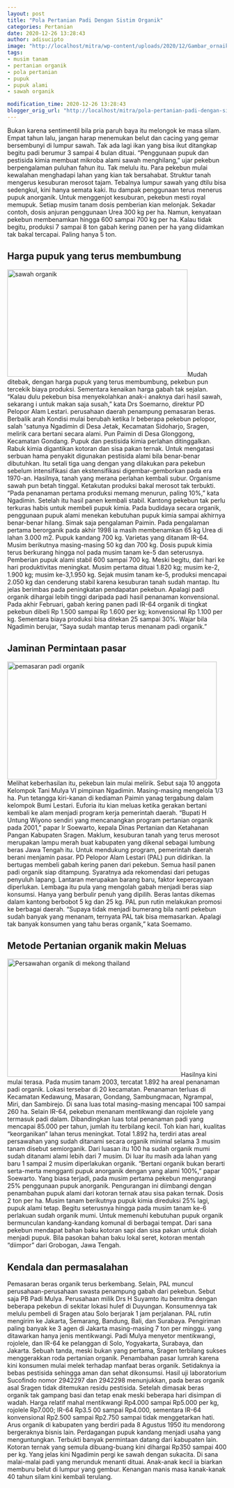 ```yaml
---
layout: post
title: "Pola Pertanian Padi Dengan Sistim Organik"
categories: Pertanian
date: 2020-12-26 13:28:43
author: adisucipto
image: "http://localhost/mitra/wp-content/uploads/2020/12/Gambar_ornaik_padi_1024x617.jpg"
tags:
- musim tanam
- pertanian organik
- pola pertanian
- pupuk
- pupuk alami
- sawah organik

modification_time: 2020-12-26 13:28:43
blogger_orig_url: "http://localhost/mitra/pola-pertanian-padi-dengan-sistim.html"
---
```


Bukan karena sentimentil bila pria paruh baya itu melongok ke masa silam. Empat tahun lalu, jangan harap menemukan belut dan cacing yang gemar bersembunyi di lumpur sawah. Tak ada lagi ikan yang bisa ikut ditangkap begitu padi berumur 3 sampai 4 bulan dituai. “Penggunaan pupuk dan pestisida kimia membuat mikroba alami sawah menghilang,” ujar pekebun berpengalaman puluhan fahun itu.
Tak melulu itu. Para pekebun mulai kewalahan menghadapi lahan yang kian tak bersahabat. Struktur tanah mengerus kesuburan merosot tajam. Tebalnya lumpur sawah yang dtilu bisa sedengkul, kini hanya semata kaki. Itu dampak penggunaan terus menerus pupuk anorganik. Untuk menggenjot kesuburan, pekebun mesti royal memupuk. Setiap musim tanam dosis pemberian kian melonjak.
Sekadar contoh, dosis anjuran penggunaan Urea 300 kg per ha. Namun, kenyataan pekebun membenamkan hingga 600 sampai 700 kg per ha. Kalau tidak begitu, produksi 7 sampai 8 ton gabah kering panen per ha yang diidamkan tak bakal tercapai. Paling hanya 5 ton.
<h2 id="pupuk">Harga pupuk yang terus membumbung</h2>
<a href="http://127.0.0.1/mitra/wp-content/uploads/2020/12/Gambar_padi_organik-2_1024x609.jpg"><img class="alignleft wp-image-3069" src="http://127.0.0.1/mitra/wp-content/uploads/2020/12/Gambar_padi_organik-2_1024x609.jpg" alt="sawah organik" width="414" height="246" /></a>Mudah ditebak, dengan harga pupuk yang terus membumbung, pekebun pun tercekik biaya produksi. Sementara kenaikan harga gabah tak sejalan. “Kalau dulu pekebun bisa menyekolahkan anak-i anaknya dari hasil sawah, sekarang i untuk makan saja susah,” kata Drs Soemarno, direktur PD Pelopor Alam Lestari. perusahaan daerah penampung pemasaran beras.
Berbalik arah Kondisi mulai berubah ketika Ir beberapa pekebun pelopor, salah 'satunya Ngadimin di Desa Jetak, Kecamatan Sidoharjo, Sragen, melirik cara bertani secara alami.
Pun Paimin di Desa Glonggong, Kecamatan Gondang. Pupuk dan pestisida kimia perlahan ditinggalkan. Rabuk kimia digantikan kotoran dan sisa pakan ternak. Untuk mengatasi serbuan hama penyakit digunakan pestisida alami bila benar-benar dibutuhkan. Itu setali tiga uang dengan yang dilakukan para pekebun sebelum intensifikasi dan ekstensifikasi digembar-gemborkan pada era 1970-an.
Hasilnya, tanah yang merana perlahan kembali subur. Organisme sawah pun betah tinggal. Ketakutan produksi bakal merosot tak terbukti. “Pada penanaman pertama produksi memang menurun, paling 10%,” kata Ngadimin. Setelah itu hasil panen kembali stabil. Kantong pekebun tak perlu terkuras habis untuk membeli pupuk kimia. Pada budidaya secara organik, penggunaan pupuk alami menekan kebutuhan pupuk kimia sampai akhirnya benar-benar hilang.
Simak saja pengalaman Paimin. Pada pengalaman pertama berorganik pada akhir 1998 ia masih membenamkan 65 kg Urea di lahan 3.000 m2. Pupuk kandang 700 kg. Varietas yang ditanam IR-64. Musim berikutnya masing-masing 50 kg dan 700 kg. Dosis pupuk kimia terus berkurang hingga nol pada musim tanam ke-5 dan seterusnya. Pemberian pupuk alami stabil 600 sampai 700 kg.
Meski begitu, dari hari ke hari produktivitas meningkat. Musim pertama dituai 1.820 kg; musim ke-2, 1.900 kg; musim ke-3,1.950 kg. Sejak musim tanam ke-5, produksi mencapai 2.050 kg dan cenderung stabil karena kesuburan tanah sudah mantap. Itu jelas berimbas pada peningkatan pendapatan pekebun.
Apalagi padi organik dihargai lebih tinggi daripada padi hasil penanaman konvensional. Pada akhir Februari, gabah kering panen padi IR-64 organik di tingkat pekebun dibeli Rp 1.500 sampai Rp 1.600 per kg; konvensional Rp 1.100 per kg. Sementara biaya produksi bisa ditekan 25 sampai 30%. Wajar bila Ngadimin berujar, “Saya sudah mantap terus menanam padi organik.”
<h2 id="Jaminan">Jaminan Permintaan pasar</h2>
<a href="http://127.0.0.1/mitra/wp-content/uploads/2020/12/Gambar_padi_organik-5_1024x574.jpg"><img class="alignright wp-image-3070" src="http://127.0.0.1/mitra/wp-content/uploads/2020/12/Gambar_padi_organik-5_1024x574.jpg" alt="pemasaran padi organik" width="481" height="270" /></a>Melihat keberhasilan itu, pekebun lain mulai melirik. Sebut saja 10 anggota Kelompok Tani Mulya VI pimpinan Ngadimin. Masing-masing mengelola 1/3 ha. Pun tetangga kiri-kanan di kediaman Paimin yanag tergabung dalam kelompok Bumi Lestari.
Euforia itu kian meluas ketika gerakan bertani kembali ke alam menjadi program kerja pemerintah daerah. “Bupati H Untung Wiyono sendiri yang mencanangkan program pertanian organik pada 2001,” papar Ir Soewarto, kepala Dinas Pertanian dan Ketahanan Pangan Kabupaten Sragen. Maklum, kesuburan tanah yang terus merosot merupakan lampu merah buat kabupaten yang dikenal sebagai lumbung beras Jawa Tengah itu.
Untuk mendukung program, pemerintah daerah berani menjamin pasar. PD Pelopor Alam Lestari (PAL) pun didirikan. Ia bertugas membeli gabah kering panen dari pekebun. Semua hasil panen padi organik siap ditampung. Syaratnya ada rekomendasi dari petugas penyuluh lapang. Lantaran merupakan barang baru, faktor kepercayaan diperlukan. Lembaga itu pula yang mengolah gabah menjadi beras siap konsumsi. Hanya yang berbulir penuh yang dipilih. Beras lantas dikemas dalam kantong berbobot 5 kg dan 25 kg.
PAL pun rutin melakukan promosi ke berbagai daerah. “Supaya tidak menjadi bumerang bila nanti pekebun sudah banyak yang menanam, ternyata PAL tak bisa memasarkan. Apalagi tak banyak konsumen yang tahu beras organik,” kata Soemamo.
<h2 id="Meluas">Metode Pertanian organik makin Meluas</h2>
<a href="http://127.0.0.1/mitra/wp-content/uploads/2020/12/Gambar_padi_organik2_1024x695.jpg"><img class="alignleft wp-image-3071" src="http://127.0.0.1/mitra/wp-content/uploads/2020/12/Gambar_padi_organik2_1024x695.jpg" alt="Persawahan organik di mekong thailand" width="399" height="271" /></a>Hasilnya kini mulai terasa. Pada musim tanam 2003, tercatat 1.892 ha areal penanaman padi organik. Lokasi tersebar di 20 kecamatan. Penanaman terluas di Kecamatan Kedawung, Masaran, Gondang, Sambungmacan, Ngrampal, Miri, dan Sambirejo. Di sana luas total masing-masing mencapai 100 sampai 260 ha. Selain IR-64, pekebun menanam mentikwangi dan rojolele yang termasuk padi dalam.
Dibandingkan luas total penanaman padi yang mencapai 85.000 per tahun, jumlah itu terbilang kecil. Toh kian hari, kualitas “keorganikan” lahan terus meningkat. Total 1.892 ha, terdiri atas areal persawahan yang sudah ditanami secara organik minimal selama 3 musim tanam  disebut semiorganik. Dari luasan itu 100 ha sudah organik mumi sudah ditanami alami lebih dari 7 musim. Di luar itu masih ada lahan yang baru 1 sampai 2 musim diperlakukan organik.
“Bertani organik bukan berarti serta-merta mengganti pupuk anorganik dengan yang alami 100%,” papar Soewarto. Yang biasa terjadi, pada musim pertama pekebun mengurangi 25% penggunaan pupuk anorganik. Pengurangan ini diimbangi dengan penambahan pupuk alami dari kotoran ternak atau sisa pakan ternak. Dosis 2 ton per ha. Musim tanam berikutnya pupuk kimia direduksi 25% lagi, pupuk alami tetap. Begitu seterusnya hingga pada musim tanam ke-6 perlakuan sudah organik mumi.
Untuk memenuhi kebutuhan pupuk organik bermunculan kandang-kandang komunal di berbagai tempat. Dari sana pekebun mendapat bahan baku kotoran sapi dan sisa pakan untuk diolah menjadi pupuk. Bila pasokan bahan baku lokal seret, kotoran mentah “diimpor” dari Grobogan, Jawa Tengah.
<h2 id="permasalahan">Kendala dan permasalahan</h2>
Pemasaran beras organik terus berkembang. Selain, PAL muncul perusahaan-perusahaan swasta penampung gabah dari pekebun. Sebut saja PB Padi Mulya. Perusahaan milik Drs H Suyamto itu bermitra dengan beberapa pekebun di sekitar lokasi hulef di Duyungan.
Konsumennya tak melulu pembeli di Sragen atau Solo berjarak 1 jam perjalanan. PAL rutin mengirim ke Jakarta, Semarang, Bandung, Bali, dan Surabaya. Pengiriman paling banyak ke 3 agen di Jakarta masing-masing 7 ton per minggu. yang ditawarkan hanya jenis mentikwangi. Padi Mulya menyetor mentikwangi, rojolele, dan IR-64 ke pelanggan di Solo, Yogyakarta, Surabaya, dan Jakarta. Sebuah tanda, meski bukan yang pertama, Sragen terbilang sukses menggerakkan roda pertanian organik.
Penambahan pasar lumrah karena kini konsumen mulai melek terhadap manfaat beras organik. Setidaknya ia bebas pestisida sehingga aman dan sehat dikonsumsi. Hasil uji laboratorium Sucofindo nomor 2942297 dan 2942298 menunjukkan, pada beras organik asal Sragen tidak ditemukan residu pestisida. Setelah dimasak beras organik tak gampang basi dan tetap enak meski beberapa hari disimpan di wadah. Harga relatif mahal mentikwangi Rp4.000 sampai Rp5.000 per kg, rojolele Rp7.000; IR-64 Rp3.5 00 sampai Rp4.000, sementara IR-64 konvensional Rp2.500 sampai Rp2.750 sampai tidak menggetarkan hati.
Arus organik di kabupaten yang berdiri pada 8 Agustus 1950 itu mendorong bergeraknya bisnis lain. Perdagangan pupuk kandang menjadi usaha yang menguntungkan. Terbukti banyak permintaan datang dari kabupaten lain. Kotoran ternak yang semula dibuang-buang kini dihargai Rp350 sampai 400 per kg.
Yang jelas kini Ngadimin pergi ke sawah dengan sukacita. Di sana malai-malai padi yang merunduk menanti dituai. Anak-anak kecil ia biarkan memburu belut di lumpur yang gembur. Kenangan manis masa kanak-kanak 40 tahun silam kini kembali terulang.
